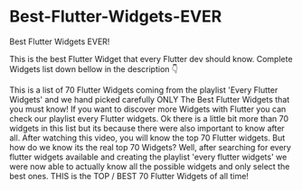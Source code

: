 # Best-Flutter-Widgets-EVER
Best Flutter Widgets EVER!

This is the best Flutter Widget that every Flutter dev should know.
Complete Widgets list down bellow in the description 👇

This is a list of 70 Flutter Widgets coming from the playlist 'Every Flutter Widgets' and we hand picked carefully ONLY The Best Flutter Widgets that you must know! If you want to discover more Widgets with Flutter you can check our playlist every Flutter widgets. Ok there is a little bit more than 70 widgets in this list but its because there were also important to know after all. After watching this video, you will know the top 70 Flutter widgets. But how do we know its the real top 70 Widgets? Well, after searching for every flutter widgets available and creating the playlist 'every flutter widgets' we were now able to actually know all the possible widgets and only select the best ones. THIS is the TOP / BEST 70 Flutter Widgets of all time!
